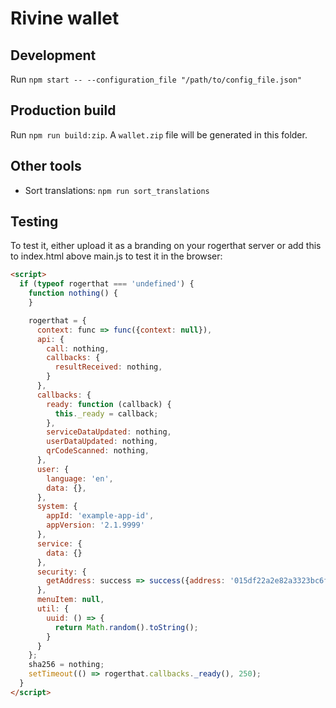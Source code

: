# Rivine wallet

## Development

Run `npm start -- --configuration_file "/path/to/config_file.json"`

## Production build

Run `npm run build:zip`. A `wallet.zip` file will be generated in this folder.

## Other tools

- Sort translations: `npm run sort_translations`


## Testing

To test it, either upload it as a branding on your rogerthat server or add this to index.html above main.js to test it in the browser:

```html
<script>
  if (typeof rogerthat === 'undefined') {
    function nothing() {
    }

    rogerthat = {
      context: func => func({context: null}),
      api: {
        call: nothing,
        callbacks: {
          resultReceived: nothing,
        }
      },
      callbacks: {
        ready: function (callback) {
          this._ready = callback;
        },
        serviceDataUpdated: nothing,
        userDataUpdated: nothing,
        qrCodeScanned: nothing,
      },
      user: {
        language: 'en',
        data: {},
      },
      system: {
        appId: 'example-app-id',
        appVersion: '2.1.9999'
      },
      service: {
        data: {}
      },
      security: {
        getAddress: success => success({address: '015df22a2e82a3323bc6ffbd1730450ed844feca711c8fe0c15e218c171962fd17b206263220ee'})
      },
      menuItem: null,
      util: {
        uuid: () => {
          return Math.random().toString();
        }
      }
    };
    sha256 = nothing;
    setTimeout(() => rogerthat.callbacks._ready(), 250);
  }
</script>
```
